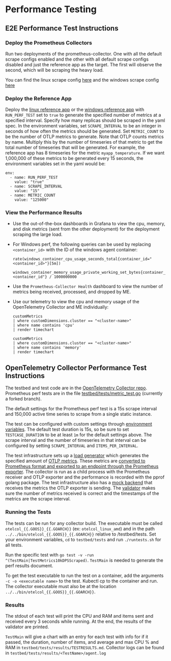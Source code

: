 # Performance Testing

## E2E Performance Test Instructions

### Deploy the Prometheus Collectors

Run two deployments of the prometheus-collector. One with all the default scrape configs enabled and the other with all default scrape configs disabled and just the reference app as the target. The first will observe the second, which will be scraping the heavy load.

You can find the linux scrape config [here]((../../referenceapp/linux-scrape-config.yaml)) and the windows scrape config [here](../../referenceapp/windows-scrape-config.yaml)

### Deploy the Reference App
Deploy the [linux reference app](../../referenceapp/prometheus-reference-app.yaml) or the [windows reference app](../../referenceapp/win-prometheus-reference-app.yaml) with `RUN_PERF_TEST` set to `true` to generate the specified number of metrics at a specified interval. Specify how many replicas should be scraped in the yaml spec. In the environment variables, set `SCRAPE_INTERVAL` to be an integer in seconds of how often the metrics should be generated. Set `METRIC_COUNT` to be the number of OTLP metrics to generate. Note that OTLP counts metrics by name. Multiply this by the number of timeseries of that metric to get the total number of timeseries that will be generated. For example, the reference app has 8 timeseries for the metric `myapp_temperature`. If we want 1,000,000 of these metrics to be generated every 15 seconds, the environment variables set in the yaml would be:

```
env:
  - name: RUN_PERF_TEST
    value: "true"
  - name: SCRAPE_INTERVAL
    value: "15"
  - name: METRIC_COUNT
    value: "125000"
```

### View the Performance Results

* Use the out-of-the-box dashboards in Grafana to view the cpu, memory, and disk metrics (sent from the other deployment) for the deployment scraping the large load.

* For Windows perf, the following queries can be used by replacing `<container_id>` with the ID of the windows agent container:

    ```
    rate(windows_container_cpu_usage_seconds_total{container_id="<container_id>"}[5m])
    ```

    ```
    windows_container_memory_usage_private_working_set_bytes{container_id="<container_id"} / 1000000000
    ```

* Use the `Prometheus-Collector Health` dashboard to view the number of metrics being received, processed, and dropped by ME.

* Use our telemetry to view the cpu and memory usage of the OpenTelemetry Collector and ME individually:

    ```
    customMetrics
    | where customDimensions.cluster == "<cluster-name>"
    | where name contains 'cpu'
    | render timechart
    ```

    ```
    customMetrics
    | where customDimensions.cluster == "<cluster-name>"
    | where name contains 'memory'
    | render timechart
    ```

## OpenTelemetry Collector Performance Test Instructions

The testbed and test code are in the [OpenTelemetry Collector repo](https://github.com/open-telemetry/opentelemetry-collector/tree/main/testbed). Prometheus perf tests are in the file [testbed/tests/metric_test.go](https://github.com/gracewehner/opentelemetry-collector/blob/e955cbe9677337d9292c0b6894d00e08a1150438/testbed/tests/metric_test.go#L125) (currently a forked branch).

The default settings for the Prometheus perf test is a 15s scrape interval and 150,000 active time series to scrape from a single static instance.

The test can be configured with custom settings through [environment variables](https://github.com/gracewehner/opentelemetry-collector/blob/gracewehner-otel/prometheus-receiver-perf/testbed/README.md#environment-variables). The default test duration is 15s, so be sure to set `TESTCASE_DURATION` to be at least `1m` for the default settings above. The scrape interval and the number of timeseries in that interval can be configured by setting `SCRAPE_INTERVAL` and `ITEMS_PER_INTERVAL`.

The test infrastructure sets up a [load generator](https://github.com/gracewehner/opentelemetry-collector/blob/gracewehner-otel/prometheus-receiver-perf/testbed/testbed/load_generator.go) which generates the specified amount of [OTLP metrics](https://github.com/gracewehner/opentelemetry-collector/blob/e955cbe9677337d9292c0b6894d00e08a1150438/testbed/testbed/data_providers.go#L118). These metrics are [converted to Prometheus format and exported to an endpoint through the Prometheus exporter](https://github.com/gracewehner/opentelemetry-collector/blob/e955cbe9677337d9292c0b6894d00e08a1150438/testbed/testbed/senders.go#L587). The collector is run as a child process with the Prometheus receiver and OTLP exporter and the performance is recorded with the pprof golang package. The test infrastructure also has a [mock backend](https://github.com/gracewehner/opentelemetry-collector/blob/e955cbe9677337d9292c0b6894d00e08a1150438/testbed/testbed/mock_backend.go#L155) that receives the metrics the OTLP exporter is sending. The [validator](https://github.com/gracewehner/opentelemetry-collector/blob/e955cbe9677337d9292c0b6894d00e08a1150438/testbed/testbed/validator.go#L44) makes sure the number of metrics received is correct and the timestamps of the metrics are the scrape interval.


### Running the Tests
The tests can be run for any collector build. The executable must be called `otelcol_{{.GOOS}}_{{.GOARCH}}` (ex: `otelcol_linux_amd`) and in the path `../../bin/otelcol_{{.GOOS}}_{{.GOARCH}}` relative to /testbed/tests. Set your environment variables, `cd` to `testbed/tests` and run `./runtests.sh` for all tests.

Run the specific test with `go test -v -run ^(TestMain|TestMetrics10kDPSScraped)`. `TestMain` is needed to generate the perf results document.

To get the test executable to run the test on a container, add the arguments `-c -o <executable name>` to the test. Kubectl cp to the container and run. The collector executable must also be at the location `../../bin/otelcol_{{.GOOS}}_{{.GOARCH}}`. 

### Results
The stdout of each test will print the CPU and RAM and items sent and received every 3 seconds while running. At the end, the results of the validator are printed.

`TestMain` will give a chart with an entry for each test with info for if it passed, the duration, number of items, and average and max CPU % and RAM in `testbed/tests/results/TESTRESULTS.md`. Collector logs can be found in `testbed/tests/results/<TestName>/agent.log`